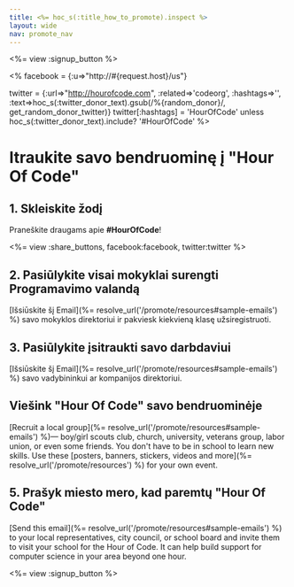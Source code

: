 ```yaml
---
title: <%= hoc_s(:title_how_to_promote).inspect %>
layout: wide
nav: promote_nav
---
```

<%= view :signup_button %>

<% facebook = {:u=>"http://#{request.host}/us"}

twitter = {:url=>"http://hourofcode.com", :related=>'codeorg', :hashtags=>'', :text=>hoc_s(:twitter_donor_text).gsub(/%{random_donor}/, get_random_donor_twitter)} twitter[:hashtags] = 'HourOfCode' unless hoc_s(:twitter_donor_text).include? '#HourOfCode' %>

# Itraukite savo bendruominę į "Hour Of Code"

## 1. Skleiskite žodį

Praneškite draugams apie **#HourOfCode**!

<%= view :share_buttons, facebook:facebook, twitter:twitter %>

## 2. Pasiūlykite visai mokyklai surengti Programavimo valandą

[Išsiūskite šį Email](%= resolve_url('/promote/resources#sample-emails') %) savo mokyklos direktoriui ir pakviesk kiekvieną klasę užsiregistruoti.

## 3. Pasiūlykite įsitraukti savo darbdaviui

[Išsiūskite šį Email](%= resolve_url('/promote/resources#sample-emails') %) savo vadybininkui ar kompanijos direktoriui.

## Viešink "Hour Of Code" savo bendruominėje

[Recruit a local group](%= resolve_url('/promote/resources#sample-emails') %)— boy/girl scouts club, church, university, veterans group, labor union, or even some friends. You don't have to be in school to learn new skills. Use these [posters, banners, stickers, videos and more](%= resolve_url('/promote/resources') %) for your own event.

## 5. Prašyk miesto mero, kad paremtų "Hour Of Code"

[Send this email](%= resolve_url('/promote/resources#sample-emails') %) to your local representatives, city council, or school board and invite them to visit your school for the Hour of Code. It can help build support for computer science in your area beyond one hour.

<%= view :signup_button %>